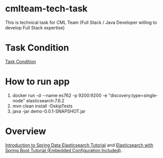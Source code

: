 # cmlteam-tech-task
This is technical task for CML Team (Full Stack / Java Developer willing to develop Full Stack expertise)

# Task Condition
[Task Condition](https://www.postman.com/downloads/)

# How to run app
1. docker run -d --name es762 -p 9200:9200 -e "discovery.type=single-node" elasticsearch:7.6.2
2. mvn clean install -DskipTests
3. java -jar demo-0.0.1-SNAPSHOT.jar

# Overview

<a href="https://www.baeldung.com/spring-data-elasticsearch-tutorial" 
target="_blank">Introduction to Spring Data Elasticsearch Tutorial</a>
and
<a href="https://piotrminkowski.com/2019/03/29/elasticsearch-with-spring-boot/" 
target="_blank">Elasticsearch with Spring Boot Tutorial (Embedded Configuration Included)</a>.
